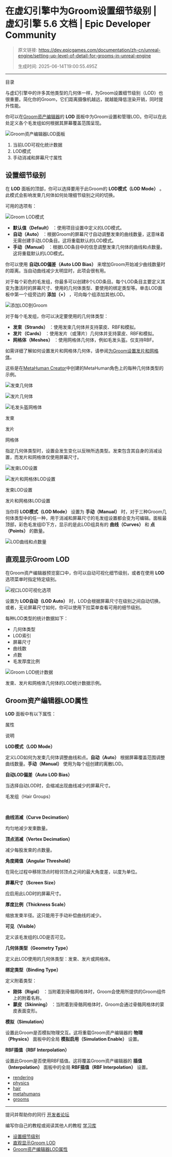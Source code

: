 # 在虚幻引擎中为Groom设置细节级别 | 虚幻引擎 5.6 文档 | Epic Developer Community

> 原文链接: https://dev.epicgames.com/documentation/zh-cn/unreal-engine/setting-up-level-of-detail-for-grooms-in-unreal-engine
> 
> 生成时间: 2025-06-14T19:00:55.495Z

---

目录

与虚幻引擎中的许多其他类型的几何体一样，为Groom设置细节级别（LOD）也很重要。简化你的Groom，它们距离摄像机越远，就越能降低渲染开销，同时提升性能。

你可以在[Groom资产编辑器](/documentation/zh-cn/unreal-engine/groom-asset-editor-user-guide-in-unreal-engine)的 **LOD** 面板中为Groom设置和管理LOD。你可以在此处定义各个毛发组如何根据其屏幕覆盖范围呈现。

![Groom资产编辑器LOD面板](https://d1iv7db44yhgxn.cloudfront.net/documentation/images/ba154a81-dbea-440c-b31b-5f3c8f26b5c9/groom-editor-lod-panel.png)

1.  当前LOD可视化统计数据
2.  LOD模式
3.  手动消减和屏幕尺寸属性

## 设置细节级别

在 **LOD** 面板的顶部，你可以选择要用于此Groom的 **LOD模式（LOD Mode）** 。此模式会影响发束几何体如何处理细节级别之间的切换。

可用的选项有：

![Groom LOD模式](https://d1iv7db44yhgxn.cloudfront.net/documentation/images/90f7690d-2364-4ca3-af35-281023bde9c8/groom-lod-mode.png)

-   **默认值（Default）** ：使用项目设置中定义的LOD模式。
-   **自动（Auto）** ：根据Groom的屏幕尺寸自动调整发束的曲线数量，这意味着无需创建手动LOD条目。这将重载默认的LOD模式。
-   **手动（Manual）** ：根据LOD条目中的信息调整发束几何体的曲线和点数量。这将重载默认的LOD模式。

你可以使用 **自动LOD偏差（Auto LOD Bias）** 来增加Groom开始减少曲线数量时的距离。当自动曲线减少太明显时，此项会很有用。

对于每个彩色的毛发组，你最多可以创建8个LOD条目。每个LOD条目主要定义其变为激活时的屏幕尺寸、使用的几何体类型、要使用的绑定类型等。单击LOD面板中第一个组旁边的 **添加（+）** ，可向每个组添加其他LOD。

![添加LOD到Groom](https://d1iv7db44yhgxn.cloudfront.net/documentation/images/de2c035d-8bd5-4e69-bbe0-7be3fb41afe0/groom-add-lod.png)

对于每个毛发组，你可以决定要使用的几何体类型：

-   **发束（Strands）** ：使用发束几何体并支持蒙皮、RBF和模拟。
-   **发片（Cards）** ：使用发片（或薄片）几何体并支持蒙皮、RBF和模拟。
-   **网格体（Meshes）** ：使用网格体几何体，例如毛发头盔。仅支持RBF。

如需详细了解如何设置发片和网格体几何体，请参阅[为Groom设置发片和网格体](/documentation/zh-cn/unreal-engine/setting-up-cards-and-meshes-for-grooms-in-unreal-engine)。

这些是在[MetaHuman Creator](https://www.unrealengine.com/zh-CN/metahuman)中创建的MetaHuman角色上的每种几何体类型的示例。

![发束几何体](https://d1iv7db44yhgxn.cloudfront.net/documentation/images/6d5f367a-cb16-429f-83f6-c61252478353/hair-strands.png)

![发片几何体](https://d1iv7db44yhgxn.cloudfront.net/documentation/images/2c96bff1-dcf7-4315-ae6f-4a239f1f89fc/hair-cards.png)

![毛发头盔网格体](https://d1iv7db44yhgxn.cloudfront.net/documentation/images/b2972819-e2cc-4ab6-8423-8edd62a7a359/hair-mesh.png)

发束

发片

网格体

指定几何体类型时，设置会发生变化以反映所选类型。发束包含其自身的消减设置，而发片和网格体仅使用屏幕尺寸。

![发束LOD设置](https://d1iv7db44yhgxn.cloudfront.net/documentation/images/d6bd734f-d6a6-405c-9eb7-16e83e2ae63b/strands-lod-settings.png)

![发片和网格体LOD设置](https://d1iv7db44yhgxn.cloudfront.net/documentation/images/0a2b4ecb-a583-4566-b085-0409b3093211/cards-meshes-lod-settings.png)

发束LOD设置

发片和网格体LOD设置

当你将 **LOD模式（LOD Mode）** 设置为 **手动（Manual）** 时，对于三种Groom几何体类型中的任一种，用于消减和屏幕尺寸的毛发组设置都会变为可编辑。面板最顶部，彩色毛发组ID下方，显示的是此LOD组具有的 **曲线（Curves）** 和 **点（Points）** 的数量。

![LOD曲线和点数量](https://d1iv7db44yhgxn.cloudfront.net/documentation/images/8619a2f9-688f-48dc-8a62-d0fdd0b60525/groom-lod-curves-points.png)

## 直观显示Groom LOD

在Groom资产编辑器预览窗口中，你可以自动可视化细节级别，或者在使用 **LOD** 选项菜单时指定特定级别。

![视口LOD可视化选项](https://d1iv7db44yhgxn.cloudfront.net/documentation/images/b5dbd1f7-9170-4201-aa54-24da326479c3/groom-lod-visualizer.png)

设置为 **LOD自动（LOD Auto）** 时，LOD会根据屏幕尺寸在级别之间自动切换。或者，无论屏幕尺寸如何，你可以使用下拉菜单查看可用的细节级别。

每种LOD类型的统计数据如下：

-   几何体类型
-   LOD索引
-   屏幕尺寸
-   曲线数
-   点数
-   毛发厚度比例

![Groom LOD统计数据](https://d1iv7db44yhgxn.cloudfront.net/documentation/images/0ec8dcb5-ae94-4859-9378-708283d840d2/groom-lod-stats.png)

发束、发片和网格体几何体的LOD统计数据示例。

## Groom资产编辑器LOD属性

**LOD** 面板中有以下属性：

属性

说明

**LOD模式（LOD Mode）**

定义LOD如何为发束几何体调整曲线和点。**自动（Auto）** 根据屏幕覆盖范围调整曲线数量。**手动（Manual）** 使用为每个组创建的离散LOD。

**自动LOD偏差（Auto LOD Bias）**

当选择自动LOD时，会缩减出现曲线减少的屏幕尺寸。

毛发组（Hair Groups）

 

**曲线消减（Curve Decimation）**

均匀地减少发束数量。

**顶点消减（Vertex Decimation）**

减少每股发束的点数量。

**角度阈值（Angular Threshold）**

在简化过程中移除顶点时相邻顶点之间的最大角度差，以度为单位。

**屏幕尺寸（Screen Size）**

应启用此LOD时的屏幕尺寸。

**厚度比例（Thickness Scale）**

缩放发束半径。这只能用于手动补偿曲线的减少。

**可见（Visible）**

定义该毛发组的LOD是否可见。

**几何体类型（Geometry Type）**

定义此LOD使用的几何体类型：发束、发片或网格体。

**绑定类型（Binding Type）**

定义附着类型：

-   **刚体（Rigid）** ：当附着到骨骼网格体时，Groom会使用所提供的Groom组件上的附着名称。
-   **蒙皮（Skinning）** ：当附着到骨骼网格体时，Groom会通过骨骼网格体的蒙皮表面变形。

**模拟（Simulation）**

设置此Groom是否模拟物理交互。这将重载Groom资产编辑器的 **物理（Physics）** 面板中的全局 **模拟启用（Simulation Enable）** 设置。

**RBF插值（RBF Interpolation）**

设置此Groom是否使用RBF插值。这将覆盖Groom资产编辑器的 **插值（Interpolation）** 面板中的全局 **RBF插值（RBF Interpolation）** 设置。

-   [rendering](https://dev.epicgames.com/community/search?query=rendering)
-   [physics](https://dev.epicgames.com/community/search?query=physics)
-   [hair](https://dev.epicgames.com/community/search?query=hair)
-   [metahumans](https://dev.epicgames.com/community/search?query=metahumans)
-   [grooms](https://dev.epicgames.com/community/search?query=grooms)

* * *

提问并帮助你的同行 [开发者论坛](https://forums.unrealengine.com/categories?tag=unreal-engine)

编写你自己的教程或阅读其他人的教程 [学习库](https://dev.epicgames.com/community/unreal-engine/learning)

-   [设置细节级别](/documentation/zh-cn/unreal-engine/setting-up-level-of-detail-for-grooms-in-unreal-engine#%E8%AE%BE%E7%BD%AE%E7%BB%86%E8%8A%82%E7%BA%A7%E5%88%AB)
-   [直观显示Groom LOD](/documentation/zh-cn/unreal-engine/setting-up-level-of-detail-for-grooms-in-unreal-engine#%E7%9B%B4%E8%A7%82%E6%98%BE%E7%A4%BAgroomlod)
-   [Groom资产编辑器LOD属性](/documentation/zh-cn/unreal-engine/setting-up-level-of-detail-for-grooms-in-unreal-engine#groom%E8%B5%84%E4%BA%A7%E7%BC%96%E8%BE%91%E5%99%A8lod%E5%B1%9E%E6%80%A7)